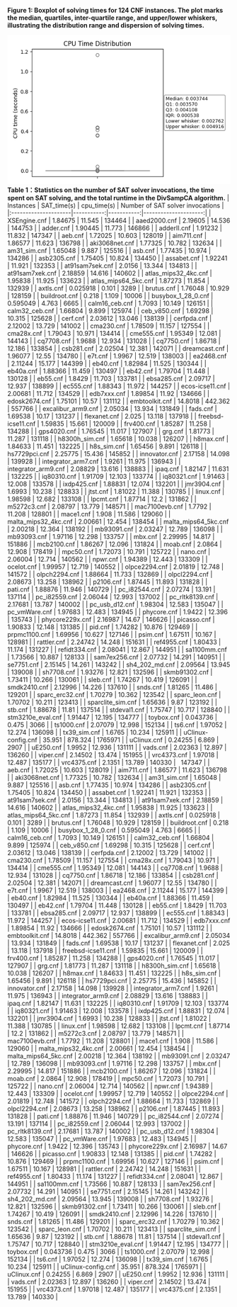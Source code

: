 **Figure 1: Boxplot of solving times for 124 CNF instances.
The plot marks the median, quartiles, inter-quartile range, and upper/lower whiskers, illustrating the distribution range and dispersion of solving times.**

![](./boxplot_cpu.png)
**Table 1：Statistics on the number of SAT solver invocations, the time spent on SAT solving, and the total runtime in the DivSampCA algorithm.**
| Instances             |   SAT_time(s) |   cpu_time(s) |   Number of SAT solver invocations |
|:---------------------|-----------:|-----------:|---------------------:|
| XSEngine.cnf         |   1.84675  |     11.545 |               134464 |
| aaed2000.cnf         |   2.19605  |     14.536 |               144753 |
| adder.cnf            |   1.90445  |     11.773 |               146866 |
| adderII.cnf          |   1.91232  |     11.832 |               147347 |
| aeb.cnf              |   1.72025  |     10.603 |               128019 |
| aim711.cnf           |   1.86577  |     11.623 |               136798 |
| aki3068net.cnf       |   1.77325  |     10.782 |               132634 |
| am31_sim.cnf         |   1.65048  |      9.887 |               125516 |
| asb.cnf              |   1.77435  |     10.974 |               134286 |
| asb2305.cnf          |   1.75405  |     10.824 |               134450 |
| assabet.cnf          |   1.92241  |     11.921 |               132353 |
| at91sam7sek.cnf      |   2.0156   |     13.344 |               134813 |
| at91sam7xek.cnf      |   2.18859  |     14.616 |               140602 |
| atlas_mips32_4kc.cnf |   1.95838  |     11.925 |               133623 |
| atlas_mips64_5kc.cnf |   1.87273  |     11.854 |               132939 |
| axtls.cnf            |   0.025918 |      0.101 |                 3289 |
| brutus.cnf           |   1.76048  |     10.929 |               128159 |
| buildroot.cnf        |   0.218    |      1.109 |                10006 |
| busybox_1_28_0.cnf   |   0.595049 |      4.763 |                 6665 |
| calm16_ceb.cnf       |   1.7093   |     10.149 |               126151 |
| calm32_ceb.cnf       |   1.66804  |      9.899 |               125974 |
| ceb_v850.cnf         |   1.69298  |     10.315 |               125628 |
| cerf.cnf             |   2.03612  |     13.046 |               138139 |
| cerfpda.cnf          |   2.12002  |     13.729 |               141002 |
| cma230.cnf           |   1.78509  |     11.157 |               127554 |
| cma28x.cnf           |   1.79043  |     10.971 |               134414 |
| cme555.cnf           |   1.95349  |     12.081 |               144143 |
| cq7708.cnf           |   1.9688   |     12.934 |               131028 |
| cq7750.cnf           |   1.86718  |     12.186 |               133854 |
| csb281.cnf           |   2.02504  |     12.381 |               142071 |
| dreamcast.cnf        |   1.96077  |     12.55  |               134780 |
| e7t.cnf              |   1.9967   |     12.519 |               138003 |
| ea2468.cnf           |   2.11244  |     15.177 |               144399 |
| eb40.cnf             |   1.82984  |     11.525 |               130344 |
| eb40a.cnf            |   1.88366  |     11.459 |               130497 |
| eb42.cnf             |   1.79704  |     11.448 |               130128 |
| eb55.cnf             |   1.8429   |     11.703 |               133781 |
| ebsa285.cnf          |   2.09717  |     12.937 |               138899 |
| ec555.cnf            |   1.88343  |     11.972 |               144257 |
| ecos-icse11.cnf      |   2.00681  |     11.712 |               134529 |
| edb7xxx.cnf          |   1.89854  |     11.92  |               134666 |
| edosk2674.cnf        |   1.75101  |     10.57  |               131112 |
| embtoolkit.cnf       |  14.8018   |    442.362 |               557766 |
| excalibur_arm9.cnf   |   2.05034  |     13.934 |               131849 |
| fads.cnf             |   1.69538  |     10.17  |               131237 |
| flexanet.cnf         |   2.025    |     13.118 |               137918 |
| freebsd-icse11.cnf   |   1.59835  |     15.661 |               120009 |
| frv400.cnf           |   1.85287  |     11.258 |               134288 |
| gps4020.cnf          |   1.76545  |     11.017 |               127907 |
| grg.cnf              |   1.81773  |     11.287 |               131118 |
| h8300h_sim.cnf       |   1.65618  |     10.038 |               126207 |
| h8max.cnf            |   1.84633  |     11.451 |               132225 |
| h8s_sim.cnf          |   1.65456  |      9.891 |               126118 |
| hs7729pci.cnf        |   2.25775  |     15.436 |               145852 |
| innovator.cnf        |   2.17158  |     14.098 |               139928 |
| integrator_arm7.cnf  |   1.9261   |     11.975 |               136943 |
| integrator_arm9.cnf  |   2.08829  |     13.616 |               138883 |
| ipaq.cnf             |   1.82147  |     11.631 |               132225 |
| iq80310.cnf          |   1.91709  |     12.103 |               133774 |
| iq80321.cnf          |   1.91463  |     12.008 |               133578 |
| ixdp425.cnf          |   1.88831  |     12.074 |               132201 |
| jmr3904.cnf          |   1.6993   |     10.238 |               128833 |
| jtst.cnf             |   1.81022  |     11.388 |               130785 |
| linux.cnf            |   1.98598  |     12.682 |               133108 |
| lpcmt.cnf            |   1.87714  |     12.2   |               131862 |
| m5272c3.cnf          |   2.08797  |     13.779 |               148571 |
| mac7100evb.cnf       |   1.7792   |     11.208 |               128801 |
| mace1.cnf            |   1.908    |     11.586 |               129060 |
| malta_mips32_4kc.cnf |   2.00661  |     12.454 |               138454 |
| malta_mips64_5kc.cnf |   2.00218  |     12.364 |               138192 |
| mb93091.cnf          |   2.03247  |     12.789 |               136098 |
| mb93093.cnf          |   1.97116  |     12.298 |               133757 |
| mbx.cnf              |   2.29995  |     14.817 |               151886 |
| mcb2100.cnf          |   1.86267  |     12.096 |               131824 |
| moab.cnf             |   2.0864   |     12.908 |               178419 |
| mpc50.cnf            |   1.72073  |     10.791 |               125722 |
| nano.cnf             |   2.06004  |     12.714 |               140562 |
| npwr.cnf             |   1.94389  |     12.443 |               133309 |
| ocelot.cnf           |   1.99957  |     12.719 |               140552 |
| olpce2294.cnf        |   2.01819  |     12.748 |               141572 |
| olpch2294.cnf        |   1.88664  |     11.733 |               132869 |
| olpcl2294.cnf        |   2.08673  |     13.258 |               138962 |
| p2106.cnf            |   1.87445  |     11.893 |               131828 |
| pati.cnf             |   1.88876  |     11.946 |               140729 |
| pc_i82544.cnf        |   2.07274  |     13.191 |               137114 |
| pc_i82559.cnf        |   2.06044  |     12.993 |               137002 |
| pc_rltk8139.cnf      |   2.17681  |     13.787 |               140002 |
| pc_usb_d12.cnf       |   1.98304  |     12.583 |               135047 |
| pc_vmWare.cnf        |   1.97683  |     12.483 |               134945 |
| phycore.cnf          |   1.9422   |     12.396 |               135743 |
| phycore229x.cnf      |   2.16987  |     14.67  |               146626 |
| picasso.cnf          |   1.90833  |     12.148 |               131385 |
| pid.cnf              |   1.74282  |     10.876 |               129469 |
| prpmc1100.cnf        |   1.69956  |     10.627 |               127146 |
| psim.cnf             |   1.67511  |     10.167 |               128981 |
| rattler.cnf          |   2.24742  |     14.248 |               151631 |
| ref4955.cnf          |   1.80433  |     11.174 |               131227 |
| refidt334.cnf        |   2.08041  |     12.867 |               144951 |
| sa1100mm.cnf         |   1.73566  |     10.887 |               128133 |
| sam7ex256.cnf        |   2.07732  |     14.291 |               140951 |
| se7751.cnf           |   2.15145  |     14.261 |               143242 |
| sh4_202_md.cnf       |   2.09564  |     13.945 |               139008 |
| sh7708.cnf           |   1.93276  |     12.821 |               132596 |
| skmb91302.cnf        |   1.73411  |     10.266 |               130061 |
| sleb.cnf             |   1.74267  |     10.419 |               126091 |
| smdk2410.cnf         |   2.12996  |     14.226 |               137610 |
| snds.cnf             |   1.81265  |     11.486 |               129201 |
| sparc_erc32.cnf      |   1.70279  |     10.362 |               123542 |
| sparc_leon.cnf       |   1.70702  |     10.211 |               123413 |
| sparclite_sim.cnf    |   1.65636  |      9.87  |               123192 |
| stb.cnf              |   1.88678  |     11.81  |               137514 |
| stdeval1.cnf         |   1.75747  |     10.717 |               128840 |
| stm3210e_eval.cnf    |   1.91447  |     12.195 |               134777 |
| toybox.cnf           |   0.043736 |      0.475 |                 3066 |
| ts1000.cnf           |   2.07079  |     12.998 |               152134 |
| ts6.cnf              |   1.97052  |     12.274 |               136098 |
| tx39_sim.cnf         |   1.6765   |     10.234 |               125911 |
| uClinux-config.cnf   |  35.951    |    878.324 |              1765971 |
| uClinux.cnf          |   0.24255  |      6.869 |                 2907 |
| uE250.cnf            |   1.9952   |     12.936 |               131111 |
| vads.cnf             |   2.02363  |     12.897 |               136260 |
| viper.cnf            |   2.14502  |     13.474 |               151955 |
| vrc4373.cnf          |   1.97018  |     12.487 |               135177 |
| vrc4375.cnf          |   2.1351   |     13.789 |               140330 |
        147347 |
| aeb.cnf              |   1.72025  |     10.603 |               128019 |
| aim711.cnf           |   1.86577  |     11.623 |               136798 |
| aki3068net.cnf       |   1.77325  |     10.782 |               132634 |
| am31_sim.cnf         |   1.65048  |      9.887 |               125516 |
| asb.cnf              |   1.77435  |     10.974 |               134286 |
| asb2305.cnf          |   1.75405  |     10.824 |               134450 |
| assabet.cnf          |   1.92241  |     11.921 |               132353 |
| at91sam7sek.cnf      |   2.0156   |     13.344 |               134813 |
| at91sam7xek.cnf      |   2.18859  |     14.616 |               140602 |
| atlas_mips32_4kc.cnf |   1.95838  |     11.925 |               133623 |
| atlas_mips64_5kc.cnf |   1.87273  |     11.854 |               132939 |
| axtls.cnf            |   0.025918 |      0.101 |                 3289 |
| brutus.cnf           |   1.76048  |     10.929 |               128159 |
| buildroot.cnf        |   0.218    |      1.109 |                10006 |
| busybox_1_28_0.cnf   |   0.595049 |      4.763 |                 6665 |
| calm16_ceb.cnf       |   1.7093   |     10.149 |               126151 |
| calm32_ceb.cnf       |   1.66804  |      9.899 |               125974 |
| ceb_v850.cnf         |   1.69298  |     10.315 |               125628 |
| cerf.cnf             |   2.03612  |     13.046 |               138139 |
| cerfpda.cnf          |   2.12002  |     13.729 |               141002 |
| cma230.cnf           |   1.78509  |     11.157 |               127554 |
| cma28x.cnf           |   1.79043  |     10.971 |               134414 |
| cme555.cnf           |   1.95349  |     12.081 |               144143 |
| cq7708.cnf           |   1.9688   |     12.934 |               131028 |
| cq7750.cnf           |   1.86718  |     12.186 |               133854 |
| csb281.cnf           |   2.02504  |     12.381 |               142071 |
| dreamcast.cnf        |   1.96077  |     12.55  |               134780 |
| e7t.cnf              |   1.9967   |     12.519 |               138003 |
| ea2468.cnf           |   2.11244  |     15.177 |               144399 |
| eb40.cnf             |   1.82984  |     11.525 |               130344 |
| eb40a.cnf            |   1.88366  |     11.459 |               130497 |
| eb42.cnf             |   1.79704  |     11.448 |               130128 |
| eb55.cnf             |   1.8429   |     11.703 |               133781 |
| ebsa285.cnf          |   2.09717  |     12.937 |               138899 |
| ec555.cnf            |   1.88343  |     11.972 |               144257 |
| ecos-icse11.cnf      |   2.00681  |     11.712 |               134529 |
| edb7xxx.cnf          |   1.89854  |     11.92  |               134666 |
| edosk2674.cnf        |   1.75101  |     10.57  |               131112 |
| embtoolkit.cnf       |  14.8018   |    442.362 |               557766 |
| excalibur_arm9.cnf   |   2.05034  |     13.934 |               131849 |
| fads.cnf             |   1.69538  |     10.17  |               131237 |
| flexanet.cnf         |   2.025    |     13.118 |               137918 |
| freebsd-icse11.cnf   |   1.59835  |     15.661 |               120009 |
| frv400.cnf           |   1.85287  |     11.258 |               134288 |
| gps4020.cnf          |   1.76545  |     11.017 |               127907 |
| grg.cnf              |   1.81773  |     11.287 |               131118 |
| h8300h_sim.cnf       |   1.65618  |     10.038 |               126207 |
| h8max.cnf            |   1.84633  |     11.451 |               132225 |
| h8s_sim.cnf          |   1.65456  |      9.891 |               126118 |
| hs7729pci.cnf        |   2.25775  |     15.436 |               145852 |
| innovator.cnf        |   2.17158  |     14.098 |               139928 |
| integrator_arm7.cnf  |   1.9261   |     11.975 |               136943 |
| integrator_arm9.cnf  |   2.08829  |     13.616 |               138883 |
| ipaq.cnf             |   1.82147  |     11.631 |               132225 |
| iq80310.cnf          |   1.91709  |     12.103 |               133774 |
| iq80321.cnf          |   1.91463  |     12.008 |               133578 |
| ixdp425.cnf          |   1.88831  |     12.074 |               132201 |
| jmr3904.cnf          |   1.6993   |     10.238 |               128833 |
| jtst.cnf             |   1.81022  |     11.388 |               130785 |
| linux.cnf            |   1.98598  |     12.682 |               133108 |
| lpcmt.cnf            |   1.87714  |     12.2   |               131862 |
| m5272c3.cnf          |   2.08797  |     13.779 |               148571 |
| mac7100evb.cnf       |   1.7792   |     11.208 |               128801 |
| mace1.cnf            |   1.908    |     11.586 |               129060 |
| malta_mips32_4kc.cnf |   2.00661  |     12.454 |               138454 |
| malta_mips64_5kc.cnf |   2.00218  |     12.364 |               138192 |
| mb93091.cnf          |   2.03247  |     12.789 |               136098 |
| mb93093.cnf          |   1.97116  |     12.298 |               133757 |
| mbx.cnf              |   2.29995  |     14.817 |               151886 |
| mcb2100.cnf          |   1.86267  |     12.096 |               131824 |
| moab.cnf             |   2.0864   |     12.908 |               178419 |
| mpc50.cnf            |   1.72073  |     10.791 |               125722 |
| nano.cnf             |   2.06004  |     12.714 |               140562 |
| npwr.cnf             |   1.94389  |     12.443 |               133309 |
| ocelot.cnf           |   1.99957  |     12.719 |               140552 |
| olpce2294.cnf        |   2.01819  |     12.748 |               141572 |
| olpch2294.cnf        |   1.88664  |     11.733 |               132869 |
| olpcl2294.cnf        |   2.08673  |     13.258 |               138962 |
| p2106.cnf            |   1.87445  |     11.893 |               131828 |
| pati.cnf             |   1.88876  |     11.946 |               140729 |
| pc_i82544.cnf        |   2.07274  |     13.191 |               137114 |
| pc_i82559.cnf        |   2.06044  |     12.993 |               137002 |
| pc_rltk8139.cnf      |   2.17681  |     13.787 |               140002 |
| pc_usb_d12.cnf       |   1.98304  |     12.583 |               135047 |
| pc_vmWare.cnf        |   1.97683  |     12.483 |               134945 |
| phycore.cnf          |   1.9422   |     12.396 |               135743 |
| phycore229x.cnf      |   2.16987  |     14.67  |               146626 |
| picasso.cnf          |   1.90833  |     12.148 |               131385 |
| pid.cnf              |   1.74282  |     10.876 |               129469 |
| prpmc1100.cnf        |   1.69956  |     10.627 |               127146 |
| psim.cnf             |   1.67511  |     10.167 |               128981 |
| rattler.cnf          |   2.24742  |     14.248 |               151631 |
| ref4955.cnf          |   1.80433  |     11.174 |               131227 |
| refidt334.cnf        |   2.08041  |     12.867 |               144951 |
| sa1100mm.cnf         |   1.73566  |     10.887 |               128133 |
| sam7ex256.cnf        |   2.07732  |     14.291 |               140951 |
| se7751.cnf           |   2.15145  |     14.261 |               143242 |
| sh4_202_md.cnf       |   2.09564  |     13.945 |               139008 |
| sh7708.cnf           |   1.93276  |     12.821 |               132596 |
| skmb91302.cnf        |   1.73411  |     10.266 |               130061 |
| sleb.cnf             |   1.74267  |     10.419 |               126091 |
| smdk2410.cnf         |   2.12996  |     14.226 |               137610 |
| snds.cnf             |   1.81265  |     11.486 |               129201 |
| sparc_erc32.cnf      |   1.70279  |     10.362 |               123542 |
| sparc_leon.cnf       |   1.70702  |     10.211 |               123413 |
| sparclite_sim.cnf    |   1.65636  |      9.87  |               123192 |
| stb.cnf              |   1.88678  |     11.81  |               137514 |
| stdeval1.cnf         |   1.75747  |     10.717 |               128840 |
| stm3210e_eval.cnf    |   1.91447  |     12.195 |               134777 |
| toybox.cnf           |   0.043736 |      0.475 |                 3066 |
| ts1000.cnf           |   2.07079  |     12.998 |               152134 |
| ts6.cnf              |   1.97052  |     12.274 |               136098 |
| tx39_sim.cnf         |   1.6765   |     10.234 |               125911 |
| uClinux-config.cnf   |  35.951    |    878.324 |              1765971 |
| uClinux.cnf          |   0.24255  |      6.869 |                 2907 |
| uE250.cnf            |   1.9952   |     12.936 |               131111 |
| vads.cnf             |   2.02363  |     12.897 |               136260 |
| viper.cnf            |   2.14502  |     13.474 |               151955 |
| vrc4373.cnf          |   1.97018  |     12.487 |               135177 |
| vrc4375.cnf          |   2.1351   |     13.789 |               140330 |
